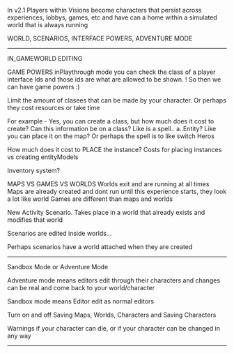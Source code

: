 In v2.1 Players within Visions become characters that persist across experiences, lobbys, games, etc and have can a home within a simulated world that is always running

WORLD, SCENARIOS, INTERFACE POWERS, ADVENTURE MODE

-------------------------------

IN_GAMEWORLD EDITING

GAME POWERS
  inPlaythrough mode you can check the class of a player interface Ids and those ids are what are allowed to be shown. ! So then we can have game powers :)

  Limit the amount of clasees that can be made by your character. Or perhaps they cost resources or take time

  For example - Yes, you can create a class, but how much does it cost to create? Can this information be on a class? Like is a spell.. a..Entity? Like you can place it on the map? Or perhaps the spell is to like switch Heros

  How much does it cost to PLACE the instance? Costs for placing instances vs creating entityModels

  Inventory system?


MAPS VS GAMES VS WORLDS
  Worlds exit and are running at all times
  Maps are already created and dont run until this experience starts, they look a lot like world
  Games are different than maps and worlds

New Activity
Scenario. Takes place in a world that already exists and modifies that world

Scenarios are edited inside worlds...

Perhaps scenarios have a world attached when they are created

---

Sandbox Mode or Adventure Mode

Adventure mode means editors edit through their characters and changes can be real and come back to your world/character

Sandbox mode means Editor edit as normal editors

Turn on and off Saving Maps, Worlds, Characters and Saving Characters

Warnings if your character can die, or if your character can be changed in any way

---

